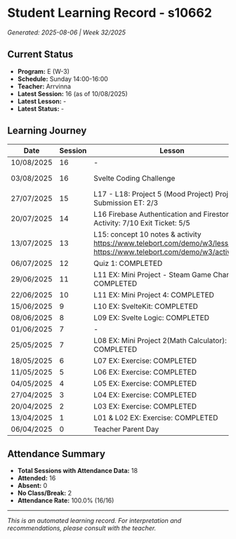 # Student Learning Record - s10662
*Generated: 2025-08-06 | Week 32/2025*

## Current Status
- **Program:** E (W-3)
- **Schedule:** Sunday 14:00-16:00
- **Teacher:** Arrvinna
- **Latest Session:** 16 (as of 10/08/2025)
- **Latest Lesson:** -
- **Latest Status:** -

## Learning Journey
| Date | Session | Lesson | Attendance | Progress |
|------|---------|--------|------------|----------|
| 10/08/2025 | 16 | - | - | - |
| 03/08/2025 | 16 | Svelte Coding Challenge | Nurafrina | In Progress |
| 27/07/2025 | 15 | L17 - L18: Project 5 (Mood Project) Project Submission  ET: 2/3 | Arrvinna | Completed |
| 20/07/2025 | 14 | L16 Firebase Authentication and Firestore Activity: 7/10   Exit Ticket: 5/5 | Arrvinna | Completed |
| 13/07/2025 | 13 | L15: concept 10 notes & activity https://www.telebort.com/demo/w3/lesson/10 https://www.telebort.com/demo/w3/activity/10 | Arrvinna | Completed |
| 06/07/2025 | 12 | Quiz 1: COMPLETED | Arrvinna | Completed |
| 29/06/2025 | 11 | L11 EX: Mini Project - Steam Game Changer: COMPLETED | Arrvinna | Completed |
| 22/06/2025 | 10 | L11 EX: Mini Project 4: COMPLETED | Arrvinna | Completed |
| 15/06/2025 | 9 | L10 EX: SvelteKit: COMPLETED | Arrvinna | Completed |
| 08/06/2025 | 8 | L09 EX: Svelte Logic: COMPLETED | Arrvinna | Completed |
| 01/06/2025 | 7 | - | No Class | - |
| 25/05/2025 | 7 | L08 EX: Mini Project 2(Math Calculator): COMPLETED | Arrvinna | Completed |
| 18/05/2025 | 6 | L07 EX: Exercise: COMPLETED | Arrvinna | Completed |
| 11/05/2025 | 5 | L06 EX: Exercise: COMPLETED | Arrvinna | Completed |
| 04/05/2025 | 4 | L05 EX: Exercise: COMPLETED | Arrvinna | Completed |
| 27/04/2025 | 3 | L04 EX: Exercise: COMPLETED | Arrvinna | Completed |
| 20/04/2025 | 2 | L03 EX: Exercise: COMPLETED | Arrvinna | Completed |
| 13/04/2025 | 1 | L01 & L02 EX: Exercise: COMPLETED | Arrvinna | Completed |
| 06/04/2025 | 0 | Teacher Parent Day | No Class | - |

## Attendance Summary
- **Total Sessions with Attendance Data:** 18
- **Attended:** 16
- **Absent:** 0
- **No Class/Break:** 2
- **Attendance Rate:** 100.0% (16/16)

---
*This is an automated learning record. For interpretation and recommendations, please consult with the teacher.*